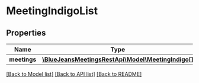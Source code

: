 # MeetingIndigoList

## Properties
Name | Type | Description | Notes
------------ | ------------- | ------------- | -------------
**meetings** | [**\BlueJeansMeetingsRestApi\Model\MeetingIndigo[]**](MeetingIndigo.md) |  | [optional] 

[[Back to Model list]](../README.md#documentation-for-models) [[Back to API list]](../README.md#documentation-for-api-endpoints) [[Back to README]](../README.md)


